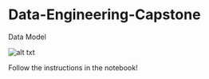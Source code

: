 # Data-Engineering-Capstone

Data Model 

![alt txt](/model.png)

Follow the instructions in the notebook!
